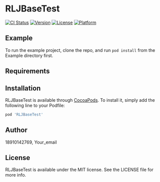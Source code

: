 # RLJBaseTest

[![CI Status](https://img.shields.io/travis/18910142769/RLJBaseTest.svg?style=flat)](https://travis-ci.org/18910142769/RLJBaseTest)
[![Version](https://img.shields.io/cocoapods/v/RLJBaseTest.svg?style=flat)](https://cocoapods.org/pods/RLJBaseTest)
[![License](https://img.shields.io/cocoapods/l/RLJBaseTest.svg?style=flat)](https://cocoapods.org/pods/RLJBaseTest)
[![Platform](https://img.shields.io/cocoapods/p/RLJBaseTest.svg?style=flat)](https://cocoapods.org/pods/RLJBaseTest)

## Example

To run the example project, clone the repo, and run `pod install` from the Example directory first.

## Requirements

## Installation

RLJBaseTest is available through [CocoaPods](https://cocoapods.org). To install
it, simply add the following line to your Podfile:

```ruby
pod 'RLJBaseTest'
```

## Author

18910142769, Your_email

## License

RLJBaseTest is available under the MIT license. See the LICENSE file for more info.
